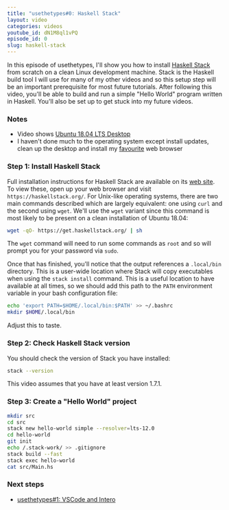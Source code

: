 ```yaml
---
title: "usethetypes#0: Haskell Stack"
layout: video
categories: videos
youtube_id: dN1M8ql1vPQ
episode_id: 0
slug: haskell-stack
---
```

In this episode of usethetypes, I'll show you how to install
[Haskell Stack][haskell-stack] from scratch on a clean Linux development
machine. Stack is the Haskell build tool I will use for many of my other
videos and so this setup step will be an important prerequisite for most
future tutorials. After following this video, you'll be able to build
and run a simple "Hello World" program written in Haskell. You'll also
be set up to get stuck into my future videos.

### Notes

* Video shows [Ubuntu 18.04 LTS Desktop][ubuntu-desktop]
* I haven't done much to the operating system except install updates,
clean up the desktop and install my [favourite][chrome] web browser

### Step 1: Install Haskell Stack

Full installation instructions for Haskell Stack are available on its
[web site][haskell-stack]. To view these, open up your web browser and visit `https://haskellstack.org/`. For Unix-like operating systems, there are two main commands described which are largely equivalent: one using `curl` and the second using `wget`. We'll use the `wget` variant since this command is most likely to be present on a clean installation of Ubuntu 18.04:

```bash
wget -qO- https://get.haskellstack.org/ | sh
```

The `wget` command will need to run some commands as `root` and so will prompt you for your password via `sudo`.

Once that has finished, you'll notice that the output references a `.local/bin` directory. This is a user-wide location where Stack will copy executables when using the `stack install` command. This is a useful location to have available at all times, so we should add this path to the `PATH` environment variable in your bash configuration file:

```bash
echo 'export PATH=$HOME/.local/bin:$PATH' >> ~/.bashrc
mkdir $HOME/.local/bin
```

Adjust this to taste.

### Step 2: Check Haskell Stack version

You should check the version of Stack you have installed:

```bash
stack --version
```

This video assumes that you have at least version 1.7.1.

### Step 3: Create a "Hello World" project

```bash
mkdir src
cd src
stack new hello-world simple --resolver=lts-12.0
cd hello-world
git init
echo /.stack-work/ >> .gitignore
stack build --fast
stack exec hello-world
cat src/Main.hs
```

### Next steps

* [usethetypes#1: VSCode and Intero][001-vscode-intero]

[001-vscode-intero]: /videos/001-vscode-intero
[chrome]: https://chrome.google.com/
[haskell-stack]: https://docs.haskellstack.org/en/stable/README/
[ubuntu-desktop]: https://www.ubuntu.com/download/desktop
